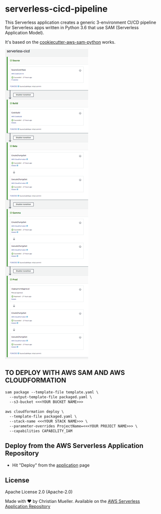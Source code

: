 # serverless-cicd-pipeline
 
This Serverless application creates a generic 3-environment CI/CD pipeline for Serverless apps written in Python 3.6 that use SAM (Serverless Application Model).

It's based on the [cookiecutter-aws-sam-python](https://github.com/aws-samples/cookiecutter-aws-sam-python) works.

![Screen Shot](pipeline-sample.png)

## TO DEPLOY WITH AWS SAM AND AWS CLOUDFORMATION
```
sam package --template-file template.yaml \
  --output-template-file packaged.yaml \
  --s3-bucket <<<YOUR BUCKET NAME>>>

aws cloudformation deploy \
  --template-file packaged.yaml \
  --stack-name <<<YOUR STACK NAME>>> \
  --parameter-overrides ProjectName=<<<YOUR PROJECT NAME>>> \
  --capabilities CAPABILITY_IAM
```

## Deploy from the AWS Serverless Application Repository
* Hit "Deploy" from the [application](https://serverlessrepo.aws.amazon.com/#/applications/arn:aws:serverlessrepo:us-east-1:689573718314:applications~serverless-cicd-pipeline) page


## License

Apache License 2.0 (Apache-2.0)

Made with ❤️ by Christian Mueller. Available on the [AWS Serverless Application Repository](https://aws.amazon.com/serverless)